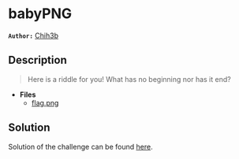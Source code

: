 # babyPNG

**`Author:`** [Chih3b](https://github.com/Ch1h3b)

## Description

> Here is a riddle for you!
> What has no beginning nor has it end?





- **Files** 
 	- [flag.png](challenge/flag.png)

## Solution
Solution of the challenge can be found [here](solution/).
